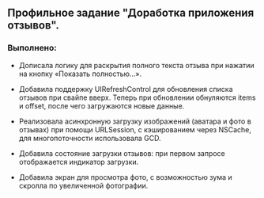 ## Профильное задание "Доработка приложения отзывов".

### Выполнено:

* Дописала логику для раскрытия полного текста отзыва при нажатии на кнопку «Показать полностью…».

* Добавила поддержку UIRefreshControl для обновления списка отзывов при свайпе вверх. Теперь при обновлении обнуляются items и offset, после чего загружаются новые данные.

* Реализовала асинхронную загрузку изображений (аватара и фото в отзывах) при помощи URLSession, с кэшированием через NSCache, для многопоточности использовала GCD. 

* Добавила состояние загрузки отзывов: при первом запросе отображается индикатор загрузки.

* Добавила экран для просмотра фото, с возможностью зума и скролла по увеличенной фотографии.

